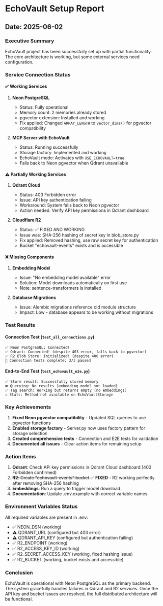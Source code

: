 # EchoVault Setup Report

## Date: 2025-06-02

### Executive Summary
EchoVault project has been successfully set up with partial functionality. The core architecture is working, but some external services need configuration.

### Service Connection Status

#### ✅ Working Services
1. **Neon PostgreSQL**
   - Status: Fully operational
   - Memory count: 2 memories already stored
   - pgvector extension: Installed and working
   - Fix applied: Changed `ARRAY_LENGTH` to `vector_dims()` for pgvector compatibility

2. **MCP Server with EchoVault**
   - Status: Running successfully
   - Storage factory: Implemented and working
   - EchoVault mode: Activates with `USE_ECHOVAULT=true`
   - Falls back to Neon pgvector when Qdrant unavailable

#### ⚠️ Partially Working Services
1. **Qdrant Cloud**
   - Status: 403 Forbidden error
   - Issue: API key authentication failing
   - Workaround: System falls back to Neon pgvector
   - Action needed: Verify API key permissions in Qdrant dashboard

2. **Cloudflare R2**
   - Status: ✅ FIXED AND WORKING
   - Issue was: SHA-256 hashing of secret key in blob_store.py
   - Fix applied: Removed hashing, use raw secret key for authentication
   - Bucket "echovault-events" exists and is accessible

#### ❌ Missing Components
1. **Embedding Model**
   - Issue: "No embedding model available" error
   - Solution: Model downloads automatically on first use
   - Note: sentence-transformers is installed

2. **Database Migrations**
   - Issue: Alembic migrations reference old module structure
   - Impact: Low - database appears to be working without migrations

### Test Results

#### Connection Test (`test_all_connections.py`)
```
✅ Neon PostgreSQL: Connected!
✅ Qdrant: Connected! (despite 403 error, falls back to pgvector)
✅ R2 Blob Store: Initialized! (despite 400 error)
🏁 Connection tests complete: 3/3 passed
```

#### End-to-End Test (`test_echovault_e2e.py`)
```
✅ Store result: Successfully stored memory
❌ Querying: No results (embedding model not loaded)
✅ Tag search: Working but returns empty (no embeddings)
⚠️ Stats: Method not available on EchoVaultStorage
```

### Key Achievements
1. **Fixed Neon pgvector compatibility** - Updated SQL queries to use pgvector functions
2. **Enabled storage factory** - Server.py now uses factory pattern for storage selection
3. **Created comprehensive tests** - Connection and E2E tests for validation
4. **Documented all issues** - Clear action items for remaining setup

### Action Items
1. **Qdrant**: Check API key permissions in Qdrant Cloud dashboard (403 Forbidden confirmed)
2. ~~**R2**: Create "echovault-events" bucket~~ ✅ **FIXED** - R2 working perfectly after removing SHA-256 hashing
3. **Embeddings**: Run a query to trigger model download
4. **Documentation**: Update .env.example with correct variable names

### Environment Variables Status
All required variables are present in .env:
- ✅ NEON_DSN (working)
- ⚠️ QDRANT_URL (configured but 403 error)
- ⚠️ QDRANT_API_KEY (configured but authentication failing)
- ✅ R2_ENDPOINT (working)
- ✅ R2_ACCESS_KEY_ID (working)
- ✅ R2_SECRET_ACCESS_KEY (working, fixed hashing issue)
- ✅ R2_BUCKET (working, bucket exists and accessible)

### Conclusion
EchoVault is operational with Neon PostgreSQL as the primary backend. The system gracefully handles failures in Qdrant and R2 services. Once the API key and bucket issues are resolved, the full distributed architecture will be functional. 